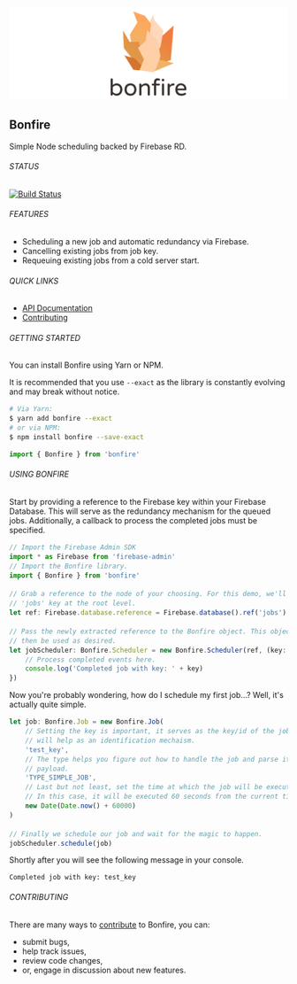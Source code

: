 ![Logo](./.github/img/header.png)


## Bonfire
Simple Node scheduling backed by Firebase RD.

###### STATUS

[![Build Status](https://travis-ci.org/Karn/bonfire.svg?branch=master)](https://travis-ci.org/Karn/bonfire)

###### FEATURES
- Scheduling a new job and automatic redundancy via Firebase.
- Cancelling existing jobs from job key.
- Requeuing existing jobs from a cold server start.


###### QUICK LINKS
- [API Documentation](http://karn.github.io/bonfire)
- [Contributing](./.github/CONTRIBUTING.md)


###### GETTING STARTED
You can install Bonfire using Yarn or NPM. 

It is recommended that you use `--exact` as the library is constantly evolving and may break without notice.

```sh
# Via Yarn:
$ yarn add bonfire --exact
# or via NPM:
$ npm install bonfire --save-exact
```

```javascript
import { Bonfire } from 'bonfire'
```


###### USING BONFIRE
Start by providing a reference to the Firebase key within your Firebase Database. This will serve as the redundancy mechanism for the queued jobs. Additionally, a callback to process the completed jobs must be specified.

```javascript
// Import the Firebase Admin SDK
import * as Firebase from 'firebase-admin'
// Import the Bonfire library.
import { Bonfire } from 'bonfire'

// Grab a reference to the node of your choosing. For this demo, we'll use the
// 'jobs' key at the root level.
let ref: Firebase.database.reference = Firebase.database().ref('jobs')

// Pass the newly extracted reference to the Bonfire object. This object can
// then be used as desired.
let jobScheduler: Bonfire.Scheduler = new Bonfire.Scheduler(ref, (key: String, job: Bonfire.Job) => {
    // Process completed events here.
    console.log('Completed job with key: ' + key)
})
```

Now you're probably wondering, how do I schedule my first job...? Well, it's actually quite simple.

```javascript
let job: Bonfire.Job = new Bonfire.Job(
    // Setting the key is important, it serves as the key/id of the job, and
    // will help as an identification mechaism.
    'test_key',
    // The type helps you figure out how to handle the job and parse its
    // payload.
    'TYPE_SIMPLE_JOB',
    // Last but not least, set the time at which the job will be executed.
    // In this case, it will be executed 60 seconds from the current time.
    new Date(Date.now() + 60000)
)

// Finally we schedule our job and wait for the magic to happen.
jobScheduler.schedule(job)
```

Shortly after you will see the following message in your console.
```
Completed job with key: test_key
```

###### CONTRIBUTING
There are many ways to [contribute](./.github/CONTRIBUTING.md) to Bonfire, you can:
- submit bugs,
- help track issues,
- review code changes,
- or, engage in discussion about new features.